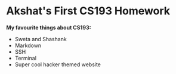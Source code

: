 # Akshat's First CS193 Homework

**My favourite things about CS193:**
- Sweta and Shashank
- Markdown
- SSH
- Terminal
- Super cool hacker themed website

